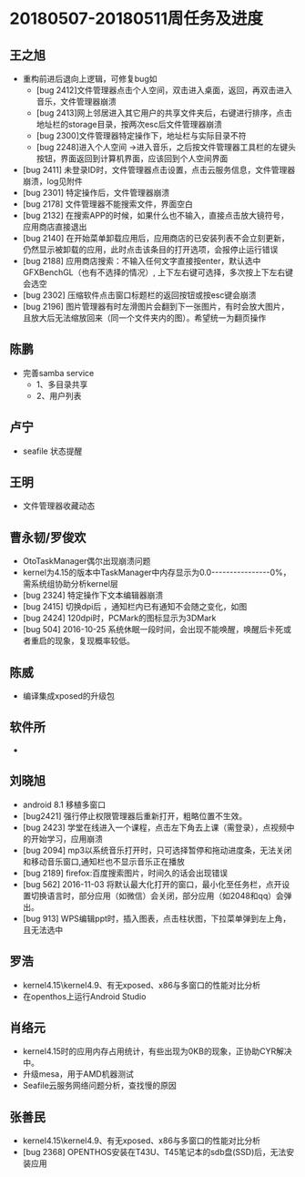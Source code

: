 # 20180507-20180511周任务及进度

## 王之旭
- 重构前进后退向上逻辑，可修复bug如
   - [bug 2412]文件管理器点击个人空间，双击进入桌面，返回，再双击进入音乐，文件管理器崩溃
   - [bug 2413]网上邻居进入其它用户的共享文件夹后，右键进行排序，点击地址栏的storage目录，按两次esc后文件管理器崩溃
   - [bug 2300]文件管理器特定操作下，地址栏与实际目录不符
   - [bug 2248]进入个人空间 ->进入音乐，之后按文件管理器工具栏的左键头按钮，界面返回到计算机界面，应该回到个人空间界面
- [bug 2411] 未登录ID时，文件管理器点击设置，点击云服务信息，文件管理器崩溃，log见附件
- [bug 2301] 特定操作后，文件管理器崩溃
- [bug 2178] 文件管理器不能搜索文件，界面空白
- [bug 2132] 在搜索APP的时候，如果什么也不输入，直接点击放大镜符号，应用商店直接退出
- [bug 2140] 在开始菜单卸载应用后，应用商店的已安装列表不会立刻更新，仍然显示被卸载的应用，此时点击该条目的打开选项，会报停止运行错误
- [bug 2188] 应用商店搜索：不输入任何文字直接按enter，默认选中GFXBenchGL（也有不选择的情况）, 上下左右键可选择，多次按上下左右键会选空
- [bug 2302] 压缩软件点击窗口标题栏的返回按钮或按esc键会崩溃
- [bug 2196] 图片管理器有时左滑图片会翻到下一张图片，有时会放大图片，且放大后无法缩放回来（同一个文件夹内的图）。希望统一为翻页操作

## 陈鹏
- 完善samba service
   - 1、多目录共享
   - 2、用户列表

## 卢宁
- seafile 状态提醒

## 王明
- 文件管理器收藏动态

## 曹永韧/罗俊欢
- OtoTaskManager偶尔出现崩溃问题
- kernel为4.15的版本中TaskManager中内存显示为0.0----------------0%，需系统组协助分析kernel层
- [bug 2324] 特定操作下文本编辑器崩溃
- [bug 2415] 切换dpi后 ，通知栏内已有通知不会随之变化，如图
- [bug 2424] 120dpi时，PCMark的图标显示为3DMark
- [bug 504] 2016-10-25 系统休眠一段时间，会出现不能唤醒，唤醒后卡死或者重启的现象，复现概率较低。

## 陈威
- 编译集成xposed的升级包

## 软件所
- 

## 刘晓旭
- android 8.1 移植多窗口
- [bug2421] 强行停止权限管理器后重新打开，粗略位置不生效。
- [bug 2423] 学堂在线进入一个课程，点击左下角去上课（需登录），点视频中的开始学习，应用崩溃
- [bug 2094] mp3以系统音乐打开时，只可选择暂停和拖动进度条，无法关闭和移动音乐窗口,通知栏也不显示音乐正在播放
- [bug 2189] firefox:百度搜索图片，时间久的话会出现错误
- [bug 562] 2016-11-03 将默认最大化打开的窗口，最小化至任务栏，点开设置切换语言时，部分应用（如微信）会关闭，部分应用（如2048和qq）会弹出。
- [bug 913] WPS编辑ppt时，插入图表，点击柱状图，下拉菜单弹到左上角，且无法选中 

## 罗浩
- kernel4.15\kernel4.9、有无xposed、x86与多窗口的性能对比分析
- 在openthos上运行Android Studio

## 肖络元
- kernel4.15时的应用内存占用统计，有些出现为0KB的现象，正协助CYR解决中。
- 升级mesa，用于AMD机器测试
- Seafile云服务网络问题分析，查找慢的原因

## 张善民
- kernel4.15\kernel4.9、有无xposed、x86与多窗口的性能对比分析
- [bug 2368] OPENTHOS安装在T43U、T45笔记本的sdb盘(SSD)后，无法安装应用
